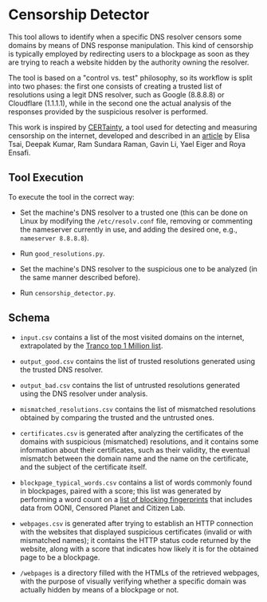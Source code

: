 # Censorship Detector 

This tool allows to identify when a specific DNS resolver censors some domains by means of DNS response manipulation. This kind of censorship is typically employed by redirecting users to a blockpage as soon as they are trying to reach a website hidden by the authority owning the resolver.

The tool is based on a "control vs. test" philosophy, so its workflow is split into two phases: the first one consists of creating a trusted list of resolutions using a legit DNS resolver, such as Google (8.8.8.8) or Cloudflare (1.1.1.1), while in the second one the actual analysis of the responses provided by the suspicious resolver is performed.

This work is inspired by [CERTainty](https://censoredplanet.org/certainty), a tool used for detecting and measuring censorship on the internet, developed and described in an [article](https://arxiv.org/abs/2305.08189) by Elisa Tsai, Deepak Kumar, Ram Sundara Raman, Gavin Li, Yael Eiger and Roya Ensafi.

## Tool Execution

To execute the tool in the correct way:

* Set the machine's DNS resolver to a trusted one (this can be done on Linux by modifying the `/etc/resolv.conf` file, removing or commenting the nameserver currently in use, and adding the desired one, e.g., `nameserver 8.8.8.8`). 

* Run `good_resolutions.py`.

* Set the machine's DNS resolver to the suspicious one to be analyzed (in the same manner described before).

* Run `censorship_detector.py`.

## Schema

* `input.csv` contains a list of the most visited domains on the internet, extrapolated by the [Tranco top 1 Million list](https://tranco-list.eu/).

* `output_good.csv` contains the list of trusted resolutions generated using the trusted DNS resolver.

* `output_bad.csv` contains the list of untrusted resolutions generated using the DNS resolver under analysis.

* `mismatched_resolutions.csv` contains the list of mismatched resolutions obtained by comparing the trusted and the untrusted ones.

* `certificates.csv` is generated after analyzing the certificates of the domains with suspicious (mismatched) resolutions, and it contains some information about their certificates, such as their validity, the eventual mismatch between the domain name and the name on the certificate, and the subject of the certificate itself.

* `blockpage_typical_words.csv` contains a list of words commonly found in blockpages, paired with a score; this list was generated by performing a word count on a [list of blocking fingerprints](https://github.com/ooni/blocking-fingerprints?tab=readme-ov-file#blocking-fingerprints) that includes data from OONI, Censored Planet and Citizen Lab.

* `webpages.csv` is generated after trying to establish an HTTP connection with the websites that displayed suspicious certificates (invalid or with mismatched names); it contains the HTTP status code returned by the website, along with a score that indicates how likely it is for the obtained page to be a blockpage.

* `/webpages` is a directory filled with the HTMLs of the retrieved webpages, with the purpose of visually verifying whether a specific domain was actually hidden by means of a blockpage or not. 
